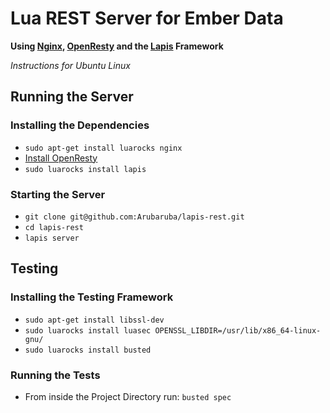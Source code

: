 # Lua REST Server for Ember Data
**Using [Nginx](http://nginx.org/en),  [OpenResty](http://openresty.org/) and the [Lapis](http://leafo.net/lapis/) Framework**

*Instructions for Ubuntu Linux*

## Running the Server

### Installing the Dependencies
* `sudo apt-get install luarocks nginx`
* [Install OpenResty](http://openresty.org/#Installation)
* `sudo luarocks install lapis`
### Starting the Server
* `git clone git@github.com:Arubaruba/lapis-rest.git`
* `cd lapis-rest`
* `lapis server`

## Testing 

### Installing the Testing Framework
* `sudo apt-get install libssl-dev`
* `sudo luarocks install luasec OPENSSL_LIBDIR=/usr/lib/x86_64-linux-gnu/`
* `sudo luarocks install busted`

### Running the Tests
* From inside the Project Directory run: `busted spec`
